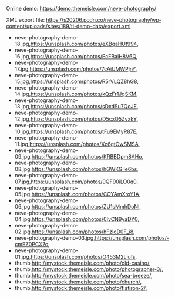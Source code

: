 Online demo: https://demo.themeisle.com/neve-photography/

XML export file: https://s20206.pcdn.co/neve-photography/wp-content/uploads/sites/189/ti-demo-data/export.xml

- neve-photography-demo-18.jpg,https://unsplash.com/photos/eXBqaHUt994,
- neve-photography-demo-16.jpg,https://unsplash.com/photos/EcFBaiH8V6Q,
- neve-photography-demo-17.jpg,https://unsplash.com/photos/7cAiUMWPjnY,
- neve-photography-demo-15.jpg,https://unsplash.com/photos/R5rVLQZ8hG8,
- neve-photography-demo-14.jpg,https://unsplash.com/photos/kQzFr1JqSKM,
- neve-photography-demo-13.jpg,https://unsplash.com/photos/sDxdSu7QoJE,
- neve-photography-demo-12.jpg,https://unsplash.com/photos/D5cxQ5ZvxkY,
- neve-photography-demo-10.jpg,https://unsplash.com/photos/tFu9EMyR87E,
- neve-photography-demo-11.jpg,https://unsplash.com/photos/Xc6gtOwSMSA,
- neve-photography-demo-09.jpg,https://unsplash.com/photos/KRBBDpm8AHo,
- neve-photography-demo-08.jpg,https://unsplash.com/photos/hGWKGile6bs,
- neve-photography-demo-07.jpg,https://unsplash.com/photos/9QF90iLO0q0,
- neve-photography-demo-05.jpg,https://unsplash.com/photos/COYAmXroY1A,
- neve-photography-demo-06.jpg,https://unsplash.com/photos/ZU1sMmhDoNI,
- neve-photography-demo-04.jpg,https://unsplash.com/photos/0IvCN9yaDY0,
- neve-photography-demo-02.jpg,https://unsplash.com/photos/hFzIoD0F_i8,
- neve-photography-demo-03.jpg,https://unsplash.com/photos/-cmEZ0PCX7c,
- neve-photography-demo-01.jpg,https://unsplash.com/photos/O453M2Liufs,
- thumb,http://mystock.themeisle.com/photo/old-casino/,
- thumb,http://mystock.themeisle.com/photo/photographer-3/,
- thumb,http://mystock.themeisle.com/photo/sea-breeze/,
- thumb,http://mystock.themeisle.com/photo/church/,
- thumb,http://mystock.themeisle.com/photo/flatiron-2/,
